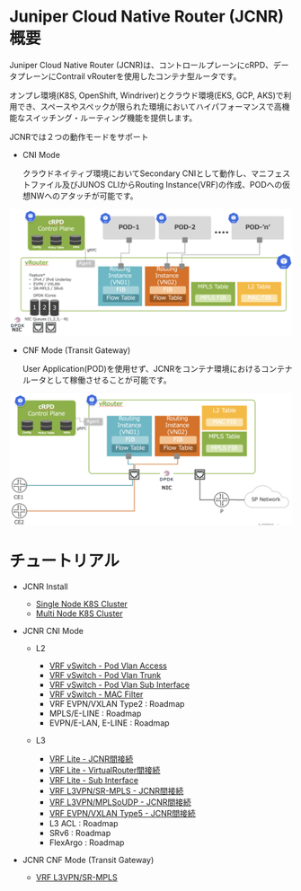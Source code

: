 # Juniper Cloud Native Router (JCNR) 概要

Juniper Cloud Native Router (JCNR)は、コントロールプレーンにcRPD、データプレーンにContrail vRouterを使用したコンテナ型ルータです。

オンプレ環境(K8S, OpenShift, Windriver)とクラウド環境(EKS, GCP, AKS)で利用でき、スペースやスペックが限られた環境においてハイパフォーマンスで高機能なスイッチング・ルーティング機能を提供します。

JCNRでは２つの動作モードをサポート
- CNI Mode
  
  クラウドネイティブ環境においてSecondary CNIとして動作し、マニフェストファイル及びJUNOS CLIからRouting Instance(VRF)の作成、PODへの仮想NWへのアタッチが可能です。
<img src="https://github.com/jnpr-jp-crdc/JCNR/blob/main/Docs/Images/cni-mode.png" width=800>
  
- CNF Mode (Transit Gateway)
  
  User Application(POD)を使用せず、JCNRをコンテナ環境におけるコンテナルータとして稼働させることが可能です。
<img src="https://github.com/jnpr-jp-crdc/JCNR/blob/main/Docs/Images/cnf-mode.png" width=800>

# チュートリアル
- JCNR Install
  - [Single Node K8S Cluster](https://github.com/jnpr-jp-crdc/JCNR/blob/main/Docs/Install-Single.md)
  - [Multi Node K8S Cluster](https://github.com/jnpr-jp-crdc/JCNR/blob/main/Docs/Install-Multi.md)

- JCNR CNI Mode
  - L2
    - [VRF vSwitch - Pod Vlan Access](https://github.com/jnpr-jp-crdc/JCNR/blob/main/Docs/vrf-vswitch-access.md)
    - [VRF vSwitch - Pod Vlan Trunk](https://github.com/jnpr-jp-crdc/JCNR/blob/main/Docs/vrf-vswitch-trunk.md)
    - [VRF vSwitch - Pod Vlan Sub Interface](https://github.com/jnpr-jp-crdc/JCNR/blob/main/Docs/vrf-vswitch-sub-int.md)
    - [VRF vSwitch - MAC Filter](https://github.com/jnpr-jp-crdc/JCNR/blob/main/Docs/vrf-vswitch-mac-filter.md)
    - VRF EVPN/VXLAN Type2 : Roadmap
    - MPLS/E-LINE : Roadmap
    - EVPN/E-LAN, E-LINE : Roadmap

      
  - L3
    - [VRF Lite - JCNR間接続](https://github.com/jnpr-jp-crdc/JCNR/blob/main/Docs/vrf-vrouter-inter-jcnr.md)
    - [VRF Lite - VirtualRouter間接続](https://github.com/jnpr-jp-crdc/JCNR/blob/main/Docs/vrf-vrouter-inter-vrouter.md)
    - [VRF Lite - Sub Interface](https://github.com/jnpr-jp-crdc/JCNR/blob/main/Docs/vrf-vrouter-sub-int.md)
    - [VRF L3VPN/SR-MPLS - JCNR間接続](https://github.com/jnpr-jp-crdc/JCNR/blob/main/Docs/vrf-vrf-inter-jcnr-srmpls.md)
    - [VRF L3VPN/MPLSoUDP - JCNR間接続](https://github.com/jnpr-jp-crdc/JCNR/blob/main/Docs/vrf-vrf-inter-jcnr-mplsoudp.md)
    - [VRF EVPN/VXLAN Type5 - JCNR間接続](https://github.com/jnpr-jp-crdc/JCNR/blob/main/Docs/vrf-vrf-inter-jcnr-evpn.md)
    - L3 ACL : Roadmap
    - SRv6 : Roadmap
    - FlexArgo : Roadmap
- JCNR CNF Mode (Transit Gateway)
    - [VRF L3VPN/SR-MPLS](https://github.com/jnpr-jp-crdc/JCNR/blob/main/Docs/cnf-srmpls.md)
